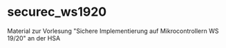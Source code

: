 # securec_ws1920
Material zur Vorlesung "Sichere Implementierung auf Mikrocontrollern WS 19/20" an der HSA
